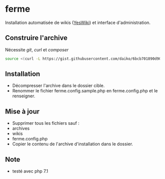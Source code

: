 # ferme

Installation automatisée de wikis ([YesWiki](https://yeswiki.net)) et interface d'administration.

## Construire l'archive

Nécessite *git*, *curl* et *composer*
```bash
source <(curl -L https://gist.githubusercontent.com/daiko/6bcb701890d90e336c1fadd8470a20e8/raw/f0617cbd8ba3e036f0073c8ab13520e98a27d321/build_ferme.sh)
```

## Installation

 * Décompresser l'archive dans le dossier cible.
 * Renommer le fichier ferme.config.sample.php en ferme.config.php et le renseigner.

## Mise à jour

 * Supprimer tous les fichiers sauf :
  * archives
  * wikis
  * ferme.config.php
 * Copier le contenu de l'archive d'installation dans le dossier.

## Note
 * testé avec php 7.1
